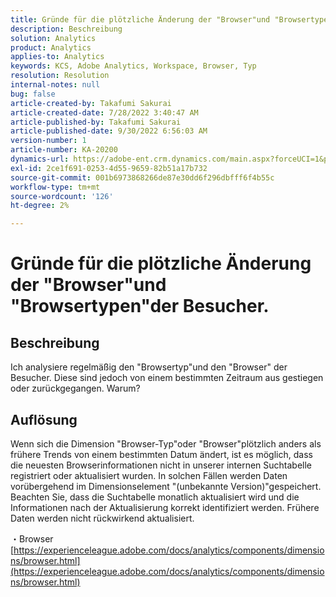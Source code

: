 ```yaml
---
title: Gründe für die plötzliche Änderung der "Browser"und "Browsertypen"der Besucher.
description: Beschreibung
solution: Analytics
product: Analytics
applies-to: Analytics
keywords: KCS, Adobe Analytics, Workspace, Browser, Typ
resolution: Resolution
internal-notes: null
bug: false
article-created-by: Takafumi Sakurai
article-created-date: 7/28/2022 3:40:47 AM
article-published-by: Takafumi Sakurai
article-published-date: 9/30/2022 6:56:03 AM
version-number: 1
article-number: KA-20200
dynamics-url: https://adobe-ent.crm.dynamics.com/main.aspx?forceUCI=1&pagetype=entityrecord&etn=knowledgearticle&id=7338840c-270e-ed11-82e5-000d3a379369
exl-id: 2ce1f691-0253-4d55-9659-82b51a17b732
source-git-commit: 001b6973868266de87e30dd6f296dbfff6f4b55c
workflow-type: tm+mt
source-wordcount: '126'
ht-degree: 2%

---
```


# Gründe für die plötzliche Änderung der &quot;Browser&quot;und &quot;Browsertypen&quot;der Besucher.

## Beschreibung

Ich analysiere regelmäßig den &quot;Browsertyp&quot;und den &quot;Browser&quot; der Besucher. Diese sind jedoch von einem bestimmten Zeitraum aus gestiegen oder zurückgegangen. Warum?

## Auflösung


Wenn sich die Dimension &quot;Browser-Typ&quot;oder &quot;Browser&quot;plötzlich anders als frühere Trends von einem bestimmten Datum ändert, ist es möglich, dass die neuesten Browserinformationen nicht in unserer internen Suchtabelle registriert oder aktualisiert wurden. In solchen Fällen werden Daten vorübergehend im Dimensionselement &quot;(unbekannte Version)&quot;gespeichert. Beachten Sie, dass die Suchtabelle monatlich aktualisiert wird und die Informationen nach der Aktualisierung korrekt identifiziert werden. Frühere Daten werden nicht rückwirkend aktualisiert.

・Browser
[https://experienceleague.adobe.com/docs/analytics/components/dimensions/browser.html](https://experienceleague.adobe.com/docs/analytics/components/dimensions/browser.html)
